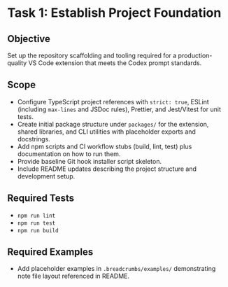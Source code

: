 # Task 1: Establish Project Foundation

## Objective
Set up the repository scaffolding and tooling required for a production-quality VS Code extension that meets the Codex prompt standards.

## Scope
- Configure TypeScript project references with `strict: true`, ESLint (including `max-lines` and JSDoc rules), Prettier, and Jest/Vitest for unit tests.
- Create initial package structure under `packages/` for the extension, shared libraries, and CLI utilities with placeholder exports and docstrings.
- Add npm scripts and CI workflow stubs (build, lint, test) plus documentation on how to run them.
- Provide baseline Git hook installer script skeleton.
- Include README updates describing the project structure and development setup.

## Required Tests
- `npm run lint`
- `npm run test`
- `npm run build`

## Required Examples
- Add placeholder examples in `.breadcrumbs/examples/` demonstrating note file layout referenced in README.
